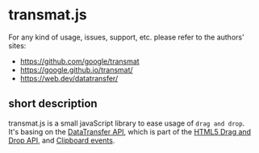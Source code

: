 # transmat.js

For any kind of usage, issues, support, etc. please refer to the authors' sites:

* https://github.com/google/transmat
* https://google.github.io/transmat/ 
* https://web.dev/datatransfer/

## short description

transmat.js is a small javaScript library to ease usage of `drag and drop`.  
It's basing on the [DataTransfer API](https://developer.mozilla.org/docs/Web/API/DataTransfer), 
which is part of the [HTML5 Drag and Drop API](https://developer.mozilla.org/docs/Web/API/HTML_Drag_and_Drop_API), 
and [Clipboard events](https://developer.mozilla.org/docs/Web/API/Element/copy_event).
